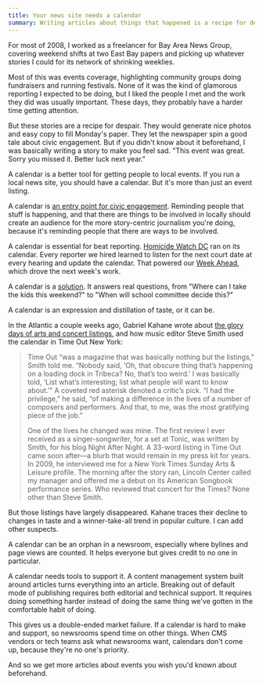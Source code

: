 ```yaml
---
title: Your news site needs a calendar
summary: Writing articles about things that happened is a recipe for despair
---
```


For most of 2008, I worked as a freelancer for Bay Area News Group, covering weekend shifts at two East Bay papers and picking up whatever stories I could for its network of shrinking weeklies.

Most of this was events coverage, highlighting community groups doing fundraisers and running festivals. None of it was the kind of glamorous reporting I expected to be doing, but I liked the people I met and the work they did was usually important. These days, they probably have a harder time getting attention.

But these stories are a recipe for despair. They would generate nice photos and easy copy to fill Monday's paper. They let the newspaper spin a good tale about civic engagement. But if you didn't know about it beforehand, I was basically writing a story to make you feel sad. "This event was great. Sorry you missed it. Better luck next year."

A calendar is a better tool for getting people to local events. If you run a local news site, you should have a calendar. But it's more than just an event listing.

A calendar is [an entry point for civic engagement](https://51st.news/making-some-noise-august-civics-roundup/). Reminding people that stuff is happening, and that there are things to be involved in locally should create an audience for the more story-centric journalism you're doing, because it's reminding people that there are ways to be involved.

A calendar is essential for beat reporting. [Homicide Watch DC](http://www.homicidewatch.org) ran on its calendar. Every reporter we hired learned to listen for the next court date at every hearing and update the calendar. That powered our [Week Ahead](http://www.homicidewatch.org/category/week-ahead/), which drove the next week's work.

A calendar is a [solution](https://www.solutionsjournalism.org/who-we-are/solutions-journalism). It answers real questions, from "Where can I take the kids this weekend?" to "When will school committee decide this?"

A calendar is an expression and distillation of taste, or it can be.

In the Atlantic a couple weeks ago, Gabriel Kahane wrote about [the glory days of arts and concert listings](https://www.theatlantic.com/ideas/archive/2025/07/death-of-local-music-listings/683669/), and how music editor Steve Smith used the calendar in Time Out New York:

> Time Out “was a magazine that was basically nothing but the listings,” Smith told me. “Nobody said, ‘Oh, that obscure thing that’s happening on a loading dock in Tribeca? No, that’s too weird.’ I was basically told, ‘List what’s interesting; list what people will want to know about.’” A coveted red asterisk denoted a critic’s pick. “I had the privilege,” he said, “of making a difference in the lives of a number of composers and performers. And that, to me, was the most gratifying piece of the job.”
>
> One of the lives he changed was mine. The first review I ever received as a singer-songwriter, for a set at Tonic, was written by Smith, for his blog Night After Night. A 33-word listing in Time Out came soon after—a blurb that would remain in my press kit for years. In 2009, he interviewed me for a New York Times Sunday Arts & Leisure profile. The morning after the story ran, Lincoln Center called my manager and offered me a debut on its American Songbook performance series. Who reviewed that concert for the Times? None other than Steve Smith.

But those listings have largely disappeared. Kahane traces their decline to changes in taste and a winner-take-all trend in popular culture. I can add other suspects.

A calendar can be an orphan in a newsroom, especially where bylines and page views are counted. It helps everyone but gives credit to no one in particular.

A calendar needs tools to support it. A content management system built around articles turns everything into an article. Breaking out of default mode of publishing requires both editorial and technical support. It requires doing something harder instead of doing the same thing we've gotten in the comfortable habit of doing.

This gives us a double-ended market failure. If a calendar is hard to make and support, so newsrooms spend time on other things. When CMS vendors or tech teams ask what newsrooms want, calendars don't come up, because they're no one's priority.

And so we get more articles about events you wish you'd known about beforehand.
